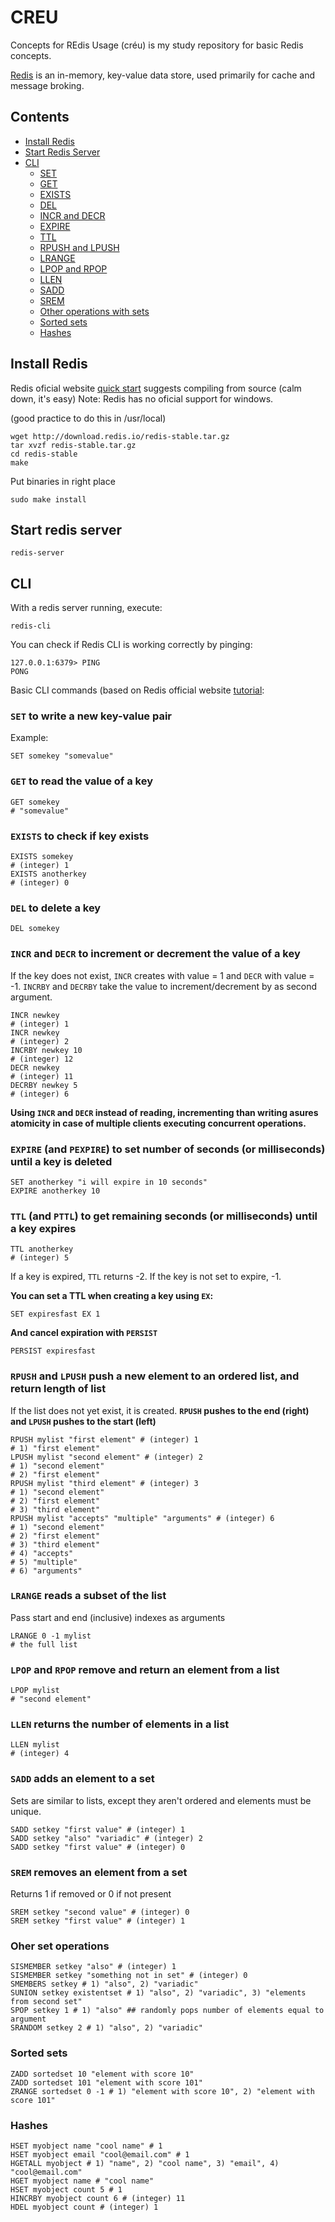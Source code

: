 # CREU

Concepts for REdis Usage (créu) is my study repository for basic Redis concepts.

[Redis](https://redis.io/) is an in-memory, key-value data store, used primarily for cache and message broking.

## Contents

- [Install Redis](#install-redis) 
- [Start Redis Server](#start-redis-server)
- [CLI](#cli)
  - [SET](#set-to-write-a-new-key-value-pair)
  - [GET](https://github.com/jpgsaraceni/creu/edit/main/README.md#get-to-read-the-value-of-a-key)
  - [EXISTS](https://github.com/jpgsaraceni/creu/edit/main/README.md#exists-to-check-if-key-exists)
  - [DEL](https://github.com/jpgsaraceni/creu/edit/main/README.md#del-to-delete-a-key)
  - [INCR and DECR](https://github.com/jpgsaraceni/creu/edit/main/README.md#incr-and-decr-to-increment-or-decrement-the-value-of-a-key)
  - [EXPIRE](https://github.com/jpgsaraceni/creu/edit/main/README.md#expire-and-pexpire-to-set-number-of-seconds-or-milliseconds-until-a-key-is-deleted)
  - [TTL](https://github.com/jpgsaraceni/creu/edit/main/README.md#ttl-and-pttl-to-get-remaining-seconds-or-milliseconds-until-a-key-expires)
  - [RPUSH and LPUSH](https://github.com/jpgsaraceni/creu/edit/main/README.md#rpush-and-lpush-push-a-new-element-to-an-ordered-list-and-return-length-of-list)
  - [LRANGE](https://github.com/jpgsaraceni/creu/edit/main/README.md#lrange-reads-a-subset-of-the-list)
  - [LPOP and RPOP](https://github.com/jpgsaraceni/creu/edit/main/README.md#lpop-and-rpop-remove-and-return-an-element-from-a-list)
  - [LLEN](https://github.com/jpgsaraceni/creu/edit/main/README.md#llen-returns-the-number-of-elements-in-a-list)
  - [SADD](https://github.com/jpgsaraceni/creu/edit/main/README.md#sadd-adds-an-element-to-a-set)
  - [SREM](https://github.com/jpgsaraceni/creu/edit/main/README.md#srem-removes-an-element-from-a-set)
  - [Other operations with sets](https://github.com/jpgsaraceni/creu/edit/main/README.md#oher-set-operations)
  - [Sorted sets](https://github.com/jpgsaraceni/creu/edit/main/README.md#sorted-sets)
  - [Hashes](https://github.com/jpgsaraceni/creu/edit/main/README.md#hashes)

## Install Redis

Redis oficial website [quick start](https://redis.io/topics/quickstart) suggests compiling from source (calm down, it's easy) Note: Redis has no oficial support for windows.

(good practice to do this in /usr/local)

```shell
wget http://download.redis.io/redis-stable.tar.gz
tar xvzf redis-stable.tar.gz
cd redis-stable
make
```

Put binaries in right place

```shell
sudo make install
```

## Start redis server

```shell
redis-server
```

## CLI

With a redis server running, execute:

```shell
redis-cli
```

You can check if Redis CLI is working correctly by pinging:

```console
127.0.0.1:6379> PING
PONG
```

Basic CLI commands (based on Redis official website [tutorial](https://try.redis.io/):

### `SET` to write a new key-value pair

Example:

```shell
SET somekey "somevalue"
```

### `GET` to read the value of a key

```shell
GET somekey
# "somevalue"
```

### `EXISTS` to check if key exists

```shell
EXISTS somekey
# (integer) 1
EXISTS anotherkey
# (integer) 0
```

### `DEL` to delete a key

```shell
DEL somekey
```

### `INCR` and `DECR` to increment or decrement the value of a key

If the key does not exist, `INCR` creates with value = 1 and `DECR` with value = -1.
`INCRBY` and `DECRBY` take the value to increment/decrement by as second argument.

```shell
INCR newkey
# (integer) 1
INCR newkey
# (integer) 2
INCRBY newkey 10
# (integer) 12
DECR newkey
# (integer) 11
DECRBY newkey 5
# (integer) 6
```

**Using `INCR` and `DECR` instead of reading, incrementing than writing asures atomicity in case of multiple clients executing concurrent operations.**

### `EXPIRE` (and `PEXPIRE`) to set number of seconds (or milliseconds) until a key is deleted

```shell
SET anotherkey "i will expire in 10 seconds"
EXPIRE anotherkey 10
```

### `TTL` (and `PTTL`) to get remaining seconds (or milliseconds) until a key expires

```shell
TTL anotherkey
# (integer) 5
```

If a key is expired, `TTL` returns -2. If the key is not set to expire, -1.

**You can set a TTL when creating a key using `EX`:**

```shell
SET expiresfast EX 1
```

**And cancel expiration with `PERSIST`**

```shell
PERSIST expiresfast
```

### `RPUSH` and `LPUSH` push a new element to an ordered list, and return length of list

If the list does not yet exist, it is created.
**`RPUSH` pushes to the end (right) and `LPUSH` pushes to the start (left)**

```shell
RPUSH mylist "first element" # (integer) 1
# 1) "first element"
LPUSH mylist "second element" # (integer) 2
# 1) "second element"
# 2) "first element"
RPUSH mylist "third element" # (integer) 3
# 1) "second element"
# 2) "first element"
# 3) "third element"
RPUSH mylist "accepts" "multiple" "arguments" # (integer) 6
# 1) "second element"
# 2) "first element"
# 3) "third element"
# 4) "accepts"
# 5) "multiple"
# 6) "arguments"
```

### `LRANGE` reads a subset of the list

Pass start and end (inclusive) indexes as arguments

```shell
LRANGE 0 -1 mylist
# the full list
```

### `LPOP` and `RPOP` remove and return an element from a list

```shell
LPOP mylist
# "second element"
```

### `LLEN` returns the number of elements in a list

```shell
LLEN mylist
# (integer) 4
```

### `SADD` adds an element to a set

Sets are similar to lists, except they aren't ordered and elements must be unique.

```shell
SADD setkey "first value" # (integer) 1
SADD setkey "also" "variadic" # (integer) 2
SADD setkey "first value" # (integer) 0
```

### `SREM` removes an element from a set

Returns 1 if removed or 0 if not present

```shell
SREM setkey "second value" # (integer) 0
SREM setkey "first value" # (integer) 1
```

### Oher set operations

```shell
SISMEMBER setkey "also" # (integer) 1
SISMEMBER setkey "something not in set" # (integer) 0
SMEMBERS setkey # 1) "also", 2) "variadic"
SUNION setkey existentset # 1) "also", 2) "variadic", 3) "elements from second set"
SPOP setkey 1 # 1) "also" ## randomly pops number of elements equal to argument
SRANDOM setkey 2 # 1) "also", 2) "variadic"
```

### Sorted sets

```shell
ZADD sortedset 10 "element with score 10"
ZADD sortedset 101 "element with score 101"
ZRANGE sortedset 0 -1 # 1) "element with score 10", 2) "element with score 101"
```

### Hashes

```shell
HSET myobject name "cool name" # 1
HSET myobject email "cool@email.com" # 1
HGETALL myobject # 1) "name", 2) "cool name", 3) "email", 4) "cool@email.com"
HGET myobject name # "cool name"
HSET myobject count 5 # 1
HINCRBY myobject count 6 # (integer) 11
HDEL myobject count # (integer) 1
```
